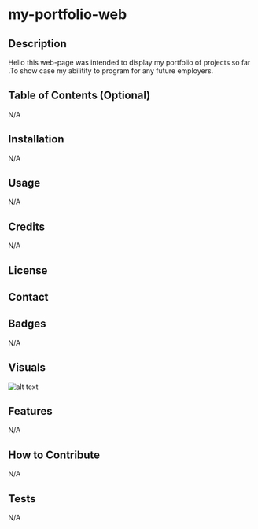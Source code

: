 # my-portfolio-web

## Description

Hello this web-page was intended to display my portfolio of projects so far .To show case my abilitity to program for any future employers.

## Table of Contents (Optional)

N/A

## Installation

N/A

## Usage

N/A

## Credits

N/A

## License

## Contact

## Badges

N/A

## Visuals

![alt text](<Screenshot 2024-04-11 at 6.21.00 PM.png>)

## Features

N/A

## How to Contribute

N/A

## Tests

N/A
